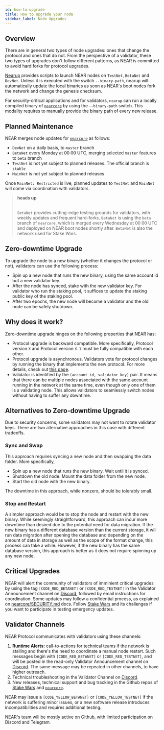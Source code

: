 ```yaml
---
id: how-to-upgrade
title: How to upgrade your node
sidebar_label: Node Upgrades
---
```


## Overview

There are in general two types of node upgrades: ones that change the protocol and ones that do not. From the perspective of a validator, these two types of upgrades don't follow different patterns, as NEAR is committed to avoid hard forks for protocol upgrades.

[Nearup](https://github.com/near/nearup) provides scripts to launch NEAR nodes on `TestNet`, `BetaNet` and `DevNet`. Unless it is executed with the switch `--binary-path`, nearup will automatically update the local binaries as soon as NEAR's boot nodes fork the network and change the genesis checksum.

For security-critical applications and for validators, `nearup` can run a locally compiled binary of [`nearcore`](https://github.com/nearprotocol/nearcore) by using the `--binary-path` switch. This modality requires to manually provide the binary path of every new release.

## Planned Maintenance

NEAR merges node updates for [`nearcore`](https://github.com/nearprotocol/nearcore) as follows:
- `DevNet` on a daily basis, to `master` branch
- `BetaNet` every Monday at 00:00 UTC, merging selected `master` features to `beta` branch
- `TestNet` is not yet subject to planned releases. The official branch is `stable`
- `MainNet` is not yet subject to planned releases

Once `MainNet: Restricted` is live, planned updates to `TestNet` and `MainNet` will come via coordination with validators.

<blockquote class="warning">
<strong>heads up</strong><br><br>

`BetaNet` provides cutting-edge testing grounds for validators, with weekly updates and frequent hard-forks. `BetaNet` is using the `beta` branch of `nearcore`, which is merged every Wednesday at 00:00 UTC and deployed on NEAR boot nodes shortly after. `BetaNet` is also the network used for Stake Wars.

</blockquote>

## Zero-downtime Upgrade

To upgrade the node to a new binary (whether it changes the protocol or not), validators can use the following process:
* Spin up a new node that runs the new binary, using the same account id but a new validator key.
* After the node has synced, stake with the new validator key. For validator who run the staking pool, it suffices to
update the staking public key of the staking pool.
* After two epochs, the new node will become a validator and the old node can be safely shutdown.

## Why does it work?

Zero-downtime upgrade hinges on the following properties that NEAR has:
* Protocol upgrade is backward compatible. More specifically, Protocol version `X` and Protocol version `X-1` must be
fully compatible with each other. 
* Protocol upgrade is asynchronous. Validators vote for protocol changes by running the binary that implements the new
protocol. For more details, check out [this page](https://github.com/nearprotocol/NEPs/blob/master/specs/ChainSpec/Upgradability.md).
* Validator is identified by the `(account_id, validator_key)` pair. It means that there can be multiple nodes associated
with the same account running in the network at the same time, even though only one of them is a validating node. This
allows validators to seamlessly switch nodes without having to suffer any downtime.

## Alternatives to Zero-downtime Upgrade

Due to security concerns, some validators may not want to rotate validator keys. There are two alternative approaches in
this case with different tradeoffs.

### Sync and Swap

This approach requires syncing a new node and then swapping the data folder. More specifically,

* Spin up a new node that runs the new binary. Wait until it is synced.
* Shutdown the old node. Mount the data folder from the new node.
* Start the old node with the new binary.

The downtime in this approach, while nonzero, should be tolerably small.

### Stop and Restart

A simpler approach would be to stop the node and restart with the new binary. While seemingly straightforward, this approach can incur more downtime than desired due to the potential need for data migration. If the new binary has a different database version than the current storage, it will run data migration after opening the database and depending on the amount of data in storage as well as the scope of the format change, this process can take a while. However, if the new binary has the same database version, this approach is better as it does not require spinning up any new node. 


## Critical Upgrades

NEAR will alert the community of validators of imminient critical upgrades by using the tag `[CODE_RED_BETANET]` or `[CODE_RED_TESTNET]` in the Validator Announcement channel on [Discord](https://discord.gg/xsrHaCb), followed by email instructions for coordination. Some updates may follow a confidential process, as explained on [nearcore/SECURITY.md](https://github.com/nearprotocol/nearcore/blob/master/SECURITY.md) docs.
Follow [Stake Wars](https://near.org/stakewars) and its challenges if you want to participate in testing emergency updates.

## Validator Channels

NEAR Protocol communicates with validators using these channels:

1. **Runtime Alerts:** call-to-actions for technical teams if the network is stalling and there's the need to coordinate a manual node restart. Such messages begin with `[CODE_RED_BETANET]` or `[CODE_RED_TESTNET]`, and will be posted in the read-only Validator Announcement channel on [Discord](https://discord.gg/xsrHaCb). The same message may be repeated in other channels, to have higher outreach.
2. Technical troubleshooting in the Validator Channel on [Discord](https://discord.gg/ZMPr3VB).
3. New releases, technical support and bug tracking in the Github repos of [Stake Wars](https://github.com/nearprotocol/stakewars/issues) and [`nearcore`](https://github.com/nearprotocol/nearcore/issues).

NEAR may issue a `[CODE_YELLOW_BETANET]` or `[CODE_YELLOW_TESTNET]` if the network is suffering minor issues, or a new software release introduces incompatibilities and requires additional testing.

NEAR's team will be mostly active on Github, with limited participation on Discord and Telegram.


 
